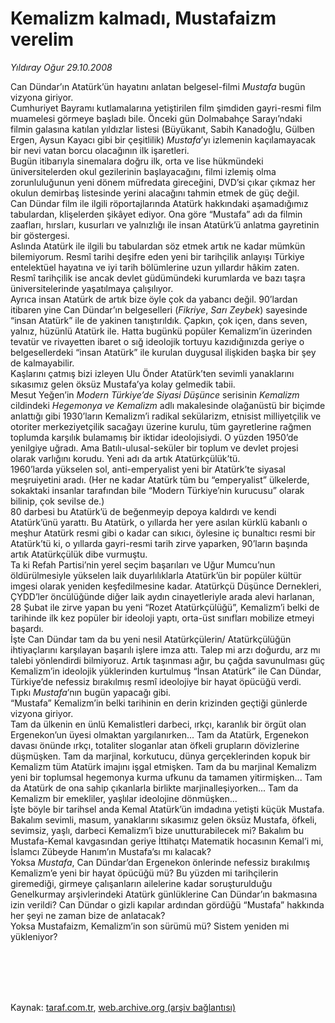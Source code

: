 # Kemalizm kalmadı, Mustafaizm verelim

*Yıldıray Oğur 29.10.2008*

<div class="taraf_structure_2col_1zq">
<div class="margen_n">



 <p>Can Dündar’ın Atatürk’ün hayatını anlatan belgesel-filmi <i>Mustafa</i> bugün vizyona giriyor. <br/>Cumhuriyet Bayramı kutlamalarına yetiştirilen film şimdiden gayri-resmi film muamelesi görmeye başladı bile. Önceki gün Dolmabahçe Sarayı’ndaki filmin galasına katılan yıldızlar listesi (Büyükanıt, Sabih Kanadoğlu, Gülben Ergen, Aysun Kayacı gibi bir çeşitlilik) <i>Mustafa</i>’yı izlemenin kaçılamayacak bir nevi vatan borcu olacağının ilk işaretleri.<br/>Bugün itibarıyla sinemalara doğru ilk, orta ve lise hükmündeki üniversitelerden okul gezilerinin başlayacağını, filmi izlemiş olma zorunluluğunun yeni dönem müfredata gireceğini, DVD’si çıkar çıkmaz her okulun demirbaş listesinde yerini alacağını tahmin etmek de güç değil.<br/>Can Dündar film ile ilgili röportajlarında Atatürk hakkındaki aşamadığımız tabulardan, klişelerden şikâyet ediyor. Ona göre “Mustafa” adı da filmin zaafları, hırsları, kusurları ve yalnızlığı ile insan Atatürk’ü anlatma gayretinin bir göstergesi. <br/>Aslında Atatürk ile ilgili bu tabulardan söz etmek artık ne kadar mümkün bilemiyorum. Resmî tarihi deşifre eden yeni bir tarihçilik anlayışı Türkiye entelektüel hayatına ve iyi tarih bölümlerine uzun yıllardır hâkim zaten. Resmî tarihçilik ise ancak devlet güdümündeki kurumlarda ve bazı taşra üniversitelerinde yaşatılmaya çalışılıyor. <br/>Ayrıca insan Atatürk de artık bize öyle çok da yabancı değil. 90’lardan itibaren yine Can Dündar’ın belgeselleri (<i>Fikriye</i>, <i>Sarı Zeybek</i>) sayesinde “insan Atatürk” ile de yakinen tanıştırıldık. Çapkın, çok içen, dans seven, yalnız, hüzünlü Atatürk ile. Hatta bugünkü popüler Kemalizm’in üzerinden tevatür ve rivayetten ibaret o sığ ideolojik tortuyu kazıdığınızda geriye o belgesellerdeki “insan Atatürk” ile kurulan duygusal ilişkiden başka bir şey de kalmayabilir. <br/>Kaşlarını çatmış bizi izleyen Ulu Önder Atatürk’ten sevimli yanaklarını sıkasımız gelen öksüz Mustafa’ya kolay gelmedik tabii. <br/>Mesut Yeğen’in <i>Modern Türkiye’de Siyasi Düşünce</i> serisinin <i>Kemalizm</i> cildindeki <i>Hegemonya ve Kemalizm</i> adlı makalesinde olağanüstü bir biçimde anlattığı gibi 1930’ların Kemalizm’i radikal sekülarizm, etnisist milliyetçilik ve otoriter merkeziyetçilik sacağayı üzerine kurulu, tüm gayretlerine rağmen toplumda karşılık bulamamış bir iktidar ideolojisiydi. O yüzden 1950’de yenilgiye uğradı. Ama Batılı-ulusal-seküler bir toplum ve devlet projesi olarak varlığını korudu. Yeni adı da artık Atatürkçülük’tü. <br/>1960’larda yükselen sol, anti-emperyalist yeni bir Atatürk’te siyasal meşruiyetini aradı. (Her ne kadar Atatürk tüm bu “emperyalist” ülkelerde, sokaktaki insanlar tarafından bile “Modern Türkiye’nin kurucusu” olarak bilinip, çok sevilse de.)<br/>80 darbesi bu Atatürk’ü de beğenmeyip depoya kaldırdı ve kendi Atatürk’ünü yarattı. Bu Atatürk, o yıllarda her yere asılan kürklü kabanlı o meşhur Atatürk resmi gibi o kadar can sıkıcı, öylesine iç bunaltıcı resmi bir Atatürk’tü ki, o yıllarda gayri-resmi tarih zirve yaparken, 90’ların başında artık Atatürkçülük dibe vurmuştu.<br/>Ta ki Refah Partisi’nin yerel seçim başarıları ve Uğur Mumcu’nun öldürülmesiyle yükselen laik duyarlılıklarla Atatürk’ün bir popüler kültür imgesi olarak yeniden keşfedilmesine kadar. Atatürkçü Düşünce Dernekleri, ÇYDD’ler öncülüğünde diğer laik aydın cinayetleriyle arada alevi harlanan, 28 Şubat ile zirve yapan bu yeni “Rozet Atatürkçülüğü”, Kemalizm’i belki de tarihinde ilk kez popüler bir ideoloji yaptı, orta-üst sınıfları mobilize etmeyi başardı. <br/>İşte Can Dündar tam da bu yeni nesil Atatürkçülerin/ Atatürkçülüğün ihtiyaçlarını karşılayan başarılı işlere imza attı. Talep mi arzı doğurdu, arz mı talebi yönlendirdi bilmiyoruz. Artık taşınması ağır, bu çağda savunulması güç Kemalizm’in ideolojik yüklerinden kurtulmuş “İnsan Atatürk” ile Can Dündar, Türkiye’de nefessiz bırakılmış resmî ideolojiye bir hayat öpücüğü verdi. <br/>Tıpkı <i>Mustafa</i>’nın bugün yapacağı gibi.<br/>“Mustafa” Kemalizm’in belki tarihinin en derin krizinden geçtiği günlerde vizyona giriyor.<br/>Tam da ülkenin en ünlü Kemalistleri darbeci, ırkçı, karanlık bir örgüt olan Ergenekon’un üyesi olmaktan yargılanırken... Tam da Atatürk, Ergenekon davası önünde ırkçı, totaliter sloganlar atan öfkeli grupların dövizlerine düşmüşken. Tam da marjinal, korkutucu, dünya gerçeklerinden kopuk bir Kemalizm tüm Atatürk imajını işgal etmişken. Tam da bu marjinal Kemalizm yeni bir toplumsal hegemonya kurma ufkunu da tamamen yitirmişken... Tam da Atatürk de ona sahip çıkanlarla birlikte marjinalleşiyorken... Tam da Kemalizm bir emekliler, yaşlılar ideolojine dönmüşken...<br/>İşte böyle bir tarihsel anda Kemal Atatürk’ün imdadına yetişti küçük Mustafa.<br/>Bakalım sevimli, masum, yanaklarını sıkasımız gelen öksüz Mustafa, öfkeli, sevimsiz, yaşlı, darbeci Kemalizm’i bize unutturabilecek mi? Bakalım bu Mustafa-Kemal kavgasından geriye İttihatçı Matematik hocasının Kemal’i mi, İslamcı Zübeyde Hanım’ın Mustafa’sı mı kalacak?<br/>Yoksa <i>Mustafa</i>, Can Dündar’dan Ergenekon önlerinde nefessiz bırakılmış Kemalizm’e yeni bir hayat öpücüğü mü? Bu yüzden mi tarihçilerin giremediği, girmeye çalışanların ailelerine kadar soruşturulduğu Genelkurmay arşivlerindeki Atatürk günlüklerine Can Dündar’ın bakmasına izin verildi? Can Dündar o gizli kapılar ardından gördüğü “Mustafa” hakkında her şeyi ne zaman bize de anlatacak? <br/>Yoksa Mustafaizm, Kemalizm’in son sürümü mü? Sistem yeniden mi yükleniyor? </p>
<br/>
<br/>
<br/>



<br/>


<div id="taraf_not">
</div>

</div>


</div>

Kaynak: [taraf.com.tr](http://www.taraf.com.tr:80/makale/2444.htm), [web.archive.org (arşiv bağlantısı)](http://web.archive.org/web/20090912064835/http://www.taraf.com.tr:80/makale/2444.htm)
